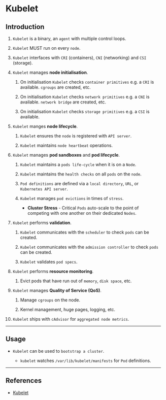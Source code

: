# Kubelet

## Introduction

1. `Kubelet` is a binary, an `agent` with multiple control loops.

2. `Kubelet` MUST run on every `node`.

3. `Kubelet` interfaces with `CRI` (containers), `CNI` (networking) and `CSI` (storage).

3. `Kubelet` manages __node initialisation__.

    1. On initialisation `Kubelet` checks `container primitives` e.g. a `CRI` is available. `cgroups` are created, etc.

    2. On initialisation `Kubelet` checks `network primitives` e.g. a `CNI` is available. `network bridge` are created, etc.

    3. On initialisation `Kubelet` checks `storage primitives` e.g. a `CSI` is available.

4. `Kubelet` manges __node lifecycle__.

    1. `Kubelet` ensures the `node` is registered with `API server`. 

    2. `Kubelet` maintains `node heartbeat` operations.

5. `Kubelet` manages __pod sandboxes__ and __pod lifecycle__.

    1. `Kubelet` maintains a `pods life-cycle` when it is on a `Node`.

    2. `Kubelet` maintains the `health checks` on all `pods` on the `node`.

    3. `Pod definitions` are defined via a `local directory`, `URL`, or `Kubernetes API server`.

    4. `Kubelet` manages `pod evictions` in times of `stress`.

        * __Cluster Stress__ - Critical `Pods` auto-scale to the point of competing with one another on their dedicated `Nodes`.

6. `Kubelet` performs __validation__.

    1. `Kubelet` communicates with the `scheduler` to check `pods` can be created. 

    2. `Kubelet` communicates with the `admission controller` to check `pods` can be created.

    3. `Kubelet` validates `pod specs`.

7. `Kubelet` performs __resource monitoring__.

    1. Evict pods that have run out of `memory`, `disk space`, etc.

8. `Kubelet` manages __Quality of Service (QoS)__.

    1. Manage `cgroups` on the node.

    2. Kernel management, huge pages, logging, etc.

9. `Kubelet` ships with `cAdvisor` for `aggregated node metrics`.

---

## Usage

* `Kubelet` can be used to `bootstrap a cluster`.

    * `kubelet` watches `/var/lib/kubelet/manifests` for `Pod` definitions.

---

## References

* [Kubelet](https://kubernetes.io/docs/reference/command-line-tools-reference/kubelet/)
